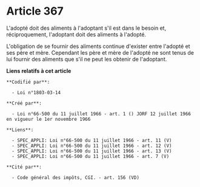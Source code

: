 # Article 367

L'adopté doit des aliments à l'adoptant s'il est dans le besoin et, réciproquement, l'adoptant doit des aliments à l'adopté.

L'obligation de se fournir des aliments continue d'exister entre l'adopté et ses père et mère. Cependant les père et mère de
l'adopté ne sont tenus de lui fournir des aliments que s'il ne peut les obtenir de l'adoptant.

**Liens relatifs à cet article**

	**Codifié par**:

	  - Loi n°1803-03-14

	**Créé par**:

	  - Loi n°66-500 du 11 juillet 1966 - art. 1 () JORF 12 juillet 1966 en vigueur le 1er novembre 1966

	**Liens**:

	  - SPEC_APPLI: Loi n°66-500 du 11 juillet 1966 - art. 11 (V)
	  - SPEC_APPLI: Loi n°66-500 du 11 juillet 1966 - art. 12 (V)
	  - SPEC_APPLI: Loi n°66-500 du 11 juillet 1966 - art. 13 (V)
	  - SPEC_APPLI: Loi n°66-500 du 11 juillet 1966 - art. 7 (V)

	**Cité par**:

	  - Code général des impôts, CGI. - art. 156 (VD)
